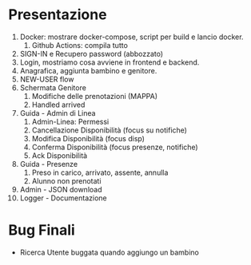 # Presentazione

1. Docker: mostrare docker-compose, script per build e lancio docker.
   1. Github Actions: compila tutto
2. SIGN-IN e Recupero password (abbozzato)
3. Login, mostriamo cosa avviene in frontend e backend.
4. Anagrafica, aggiunta bambino e genitore.
5. NEW-USER flow
6. Schermata Genitore
   1. Modifiche delle prenotazioni (MAPPA)
   2. Handled arrived
7. Guida - Admin di Linea
   1. Admin-Linea: Permessi
   2. Cancellazione Disponibilità (focus su notifiche)
   3. Modifica Disponibilità (focus disp)
   4. Conferma Disponibilità (focus presenze, notifiche)
   5. Ack Disponibilità
8. Guida - Presenze
   1. Preso in carico, arrivato, assente, annulla
   2. Alunno non prenotati
9. Admin - JSON download
10. Logger - Documentazione

# Bug Finali

- Ricerca Utente buggata quando aggiungo un bambino